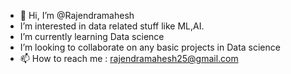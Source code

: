 - 👋 Hi, I’m @Rajendramahesh
-  I’m interested in data related stuff like ML,AI. 
-  I’m currently learning Data science
-  I’m looking to collaborate on any basic projects in Data science
- 📫 How to reach me : rajendramahesh25@gmail.com

<!---
Rajendramahesh/Rajendramahesh is a ✨ special ✨ repository because its `README.md` (this file) appears on your GitHub profile.
You can click the Preview link to take a look at your changes.
--->
